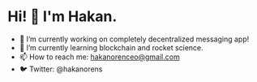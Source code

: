 # Hi! 👋 I'm Hakan.
- 🔭 I’m currently working on completely decentralized messaging app!
- 🚀 I’m currently learning blockchain and rocket science.
- 📫 How to reach me: hakanorenceo@gmail.com
- 🐦 Twitter: @hakanorens
